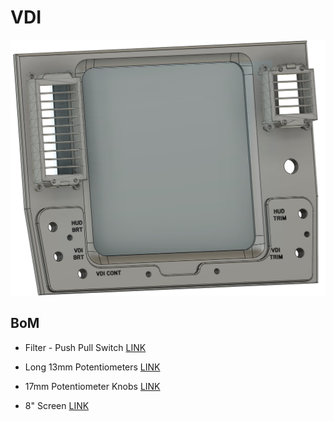 # VDI

![CAD Example](cad.png)

## BoM

- Filter - Push Pull Switch [LINK](https://www.aliexpress.com/item/1005007343801175.html?spm=a2g0o.order_list.order_list_main.10.4b8e1802ASbqHO)

- Long 13mm Potentiometers [LINK](https://amzn.eu/d/cVvK1kD)

- 17mm Potentiometer Knobs [LINK](https://amzn.eu/d/1eI4sv0)

- 8" Screen [LINK](https://www.aliexpress.com/item/1005007225502307.html)